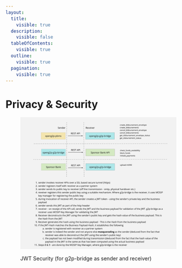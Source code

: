 ```yaml
---
layout:
  title:
    visible: true
  description:
    visible: false
  tableOfContents:
    visible: true
  outline:
    visible: true
  pagination:
    visible: true
---
```


# Privacy & Security

<figure><img src="../../.gitbook/assets/Gitbook-G2PB-Security-Architecture.jpg" alt=""><figcaption><p>JWT Security (for g2p-bridge as sender and receiver)</p></figcaption></figure>

